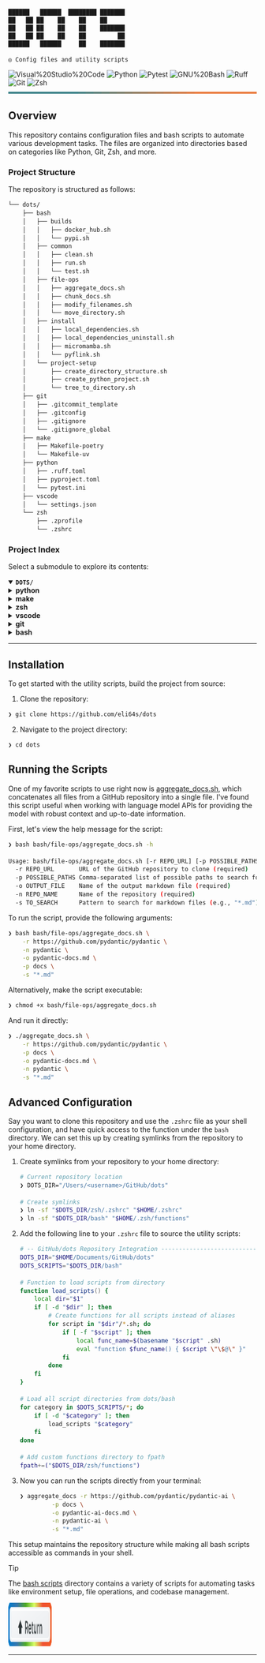 <div align="left"><a id="top"></a>

<!-- <img src="assets/logo-rainbow.svg" alt="dots">

<p align="center">

#### ◎ Config files and utility scripts

</p> -->

```console
██████   ██████  ████████ ███████
██   ██ ██    ██    ██    ██
██   ██ ██    ██    ██    ███████
██   ██ ██    ██    ██         ██
██████   ██████     ██    ███████

◎ Config files and utility scripts
```

<img src="https://img.shields.io/badge/Visual%20Studio%20Code-007ACC.svg?style=%7B0%7D&logo=Visual-Studio-Code&logoColor=white" alt="Visual%20Studio%20Code">

<img src="https://img.shields.io/badge/Python-3776AB.svg?style=flat-square&logo=Python&logoColor=white" alt="Python">

<img src="https://img.shields.io/badge/Pytest-0A9EDC.svg?style=flat-square&logo=Pytest&logoColor=white" alt="Pytest">

<img src="https://img.shields.io/badge/GNU%20Bash-4EAA25.svg?style=flat-square&logo=GNU-Bash&logoColor=white" alt="GNU%20Bash">

<img src="https://img.shields.io/badge/Ruff-D7FF64.svg?style=flat-square&logo=Ruff&logoColor=black" alt="Ruff">

<img src="https://img.shields.io/badge/Git-F05032.svg?style=flat-square&logo=Git&logoColor=white" alt="Git">

<img src="https://img.shields.io/badge/Zsh-F15A24.svg?style=flat-square&logo=Zsh&logoColor=white" alt="Zsh">

</div>

<img width="100%" height="4px" src="assets/line.svg" alt="line">

## Overview

This repository contains configuration files and bash scripts to automate various development tasks. The files are organized into directories based on categories like Python, Git, Zsh, and more.

###  Project Structure

The repository is structured as follows:

```sh
└── dots/
    ├── bash
    │   ├── builds
    │   │   ├── docker_hub.sh
    │   │   └── pypi.sh
    │   ├── common
    │   │   ├── clean.sh
    │   │   ├── run.sh
    │   │   └── test.sh
    │   ├── file-ops
    │   │   ├── aggregate_docs.sh
    │   │   ├── chunk_docs.sh
    │   │   ├── modify_filenames.sh
    │   │   └── move_directory.sh
    │   ├── install
    │   │   ├── local_dependencies.sh
    │   │   ├── local_dependencies_uninstall.sh
    │   │   ├── micromamba.sh
    │   │   └── pyflink.sh
    │   └── project-setup
    │       ├── create_directory_structure.sh
    │       ├── create_python_project.sh
    │       └── tree_to_directory.sh
    ├── git
    │   ├── .gitcommit_template
    │   ├── .gitconfig
    │   ├── .gitignore
    │   └── .gitignore_global
    ├── make
    │   ├── Makefile-poetry
    │   └── Makefile-uv
    ├── python
    │   ├── .ruff.toml
    │   ├── pyproject.toml
    │   └── pytest.ini
    ├── vscode
    │   └── settings.json
    └── zsh
        ├── .zprofile
        └── .zshrc
```

### Project Index

Select a submodule to explore its contents:

<details open>
	<summary><b><code>DOTS/</code></b></summary>
	<details> <!-- python Submodule -->
		<summary><b>python</b></summary>
		<blockquote>
			<table>
			<tr>
				<td><b><a href='https://github.com/eli64s/dots/blob/master/python/pytest.ini'>pytest.ini</a></b></td>
				<td>Configure pytest settings for test coverage and reporting, ensuring tests meet a minimum coverage threshold.</td>
			</tr>
			<tr>
				<td><b><a href='https://github.com/eli64s/dots/blob/master/python/pyproject.toml'>pyproject.toml</a></b></td>
				<td>- Generates README files using large language model APIs, enhancing developer productivity and documentation quality<br>- Integrates with various tools for seamless workflow automation and markdown generation<br>- Facilitates efficient project communication and collaboration through standardized README templates.</td>
			</tr>
			<tr>
				<td><b><a href='https://github.com/eli64s/dots/blob/master/python/.ruff.toml'>.ruff.toml</a></b></td>
				<td>Define codebase linting and formatting rules using the provided configuration file for Python projects.</td>
			</tr>
			</table>
		</blockquote>
	</details>
	<details> <!-- make Submodule -->
		<summary><b>make</b></summary>
		<blockquote>
			<table>
			<tr>
				<td><b><a href='https://github.com/eli64s/dots/blob/master/make/Makefile-poetry'>Makefile-poetry</a></b></td>
				<td>- Manage Poetry environment, install dependencies, and generate requirements files for main and development dependencies<br>- Display help information for Makefile targets.</td>
			</tr>
			<tr>
				<td><b><a href='https://github.com/eli64s/dots/blob/master/make/Makefile-uv'>Makefile-uv</a></b></td>
				<td>- Facilitates installation and management of project dependencies using the uv tool<br>- Includes commands for installing dependencies in editable mode, locking dependencies, syncing environment, creating a virtual environment, and displaying help information<br>- Enhances project development workflow by streamlining dependency handling tasks.</td>
			</tr>
			</table>
		</blockquote>
	</details>
	<details> <!-- zsh Submodule -->
		<summary><b>zsh</b></summary>
		<blockquote>
			<table>
			<tr>
				<td><b><a href='https://github.com/eli64s/dots/blob/master/zsh/.zshrc'>.zshrc</a></b></td>
				<td>- Sets up the interactive shell environment by configuring themes, plugins, aliases, functions, paths, and integrations<br>- Loads scripts, sets history settings, and enables FZF keybindings<br>- Includes custom functions and autocomplete settings for enhanced shell usage within the project architecture.</td>
			</tr>
			<tr>
				<td><b><a href='https://github.com/eli64s/dots/blob/master/zsh/.zprofile'>.zprofile</a></b></td>
				<td>- Sets up the development environment for login shells by configuring paths and environment variables<br>- Includes settings for Homebrew, Python development, local binaries, XDG Base Directory Specification, and development directories<br>- This file plays a crucial role in ensuring a consistent and efficient development setup across the codebase architecture.</td>
			</tr>
			</table>
		</blockquote>
	</details>
	<details> <!-- vscode Submodule -->
		<summary><b>vscode</b></summary>
		<blockquote>
			<table>
			<tr>
				<td><b><a href='https://github.com/eli64s/dots/blob/master/vscode/settings.json'>settings.json</a></b></td>
				<td>- Configures various settings for the Visual Studio Code editor, including themes, font sizes, language-specific formatters, and extensions<br>- Manages preferences for workbench, editor, terminal, Git, file associations, and language-specific settings<br>- Enhances productivity by customizing the editor environment for efficient coding and collaboration.</td>
			</tr>
			</table>
		</blockquote>
	</details>
	<details> <!-- git Submodule -->
		<summary><b>git</b></summary>
		<blockquote>
			<table>
			<tr>
				<td><b><a href='https://github.com/eli64s/dots/blob/master/git/.gitcommit_template'>.gitcommit_template</a></b></td>
				<td>Define commit message template for clear and concise communication of changes made in the project.</td>
			</tr>
			<tr>
				<td><b><a href='https://github.com/eli64s/dots/blob/master/git/.gitignore_global'>.gitignore_global</a></b></td>
				<td>Defines global Git ignore rules for common editor and system files to maintain a clean repository structure.</td>
			</tr>
			<tr>
				<td><b><a href='https://github.com/eli64s/dots/blob/master/git/.gitconfig'>.gitconfig</a></b></td>
				<td>Configure Git settings for streamlined collaboration and efficient version control.</td>
			</tr>
			</table>
		</blockquote>
	</details>
	<details> <!-- bash Submodule -->
		<summary><b>bash</b></summary>
		<blockquote>
			<details>
				<summary><b>install</b></summary>
				<blockquote>
					<table>
					<tr>
						<td><b><a href='https://github.com/eli64s/dots/blob/master/bash/install/micromamba.sh'>micromamba.sh</a></b></td>
						<td>- Facilitates seamless installation and setup of Micromamba, a lightweight package manager, by determining the OS, downloading the latest version, making it executable, moving it to a global path, initializing it, and configuring default channels<br>- This script streamlines the process for users to easily utilize Micromamba across different operating systems.</td>
					</tr>
					<tr>
						<td><b><a href='https://github.com/eli64s/dots/blob/master/bash/install/local_dependencies_uninstall.sh'>local_dependencies_uninstall.sh</a></b></td>
						<td>- Perform local environment cleanup by uninstalling various dependencies like pyenv, goenv, Node.js, Poetry, Git, Git LFS, kubectl, kubectx, and Helm<br>- Additionally, clean up configuration files to ensure a fresh start<br>- The script logs each step and the total cleanup time, providing a streamlined process for resetting the local environment.</td>
					</tr>
					<tr>
						<td><b><a href='https://github.com/eli64s/dots/blob/master/bash/install/pyflink.sh'>pyflink.sh</a></b></td>
						<td>- Automates PyFlink setup by checking and installing Java 11, Python 3.7, and downloading PyFlink<br>- Sets environment variables and aliases for zsh, enabling easy PyFlink usage<br>- Streamlines the initial setup process for PyFlink integration within the project architecture.</td>
					</tr>
					<tr>
						<td><b><a href='https://github.com/eli64s/dots/blob/master/bash/install/local_dependencies.sh'>local_dependencies.sh</a></b></td>
						<td>- Automates local environment setup by installing essential tools like Oh My Zsh, Homebrew, pyenv, Go, kubectl, Helm, Node.js, Poetry, Git, and Git LFS<br>- Updates shell configurations for seamless tool integration, ensuring a smooth development experience<br>- Logs installation progress and completion time for user reference.</td>
					</tr>
					</table>
				</blockquote>
			</details>
			<details>
				<summary><b>file-ops</b></summary>
				<blockquote>
					<table>
					<tr>
						<td><b><a href='https://github.com/eli64s/dots/blob/master/bash/file-ops/chunk_docs.sh'>chunk_docs.sh</a></b></td>
						<td>Automates the process of chunking a document into 10 parts for easier management and navigation within the project's documentation structure.</td>
					</tr>
					<tr>
						<td><b><a href='https://github.com/eli64s/dots/blob/master/bash/file-ops/aggregate_docs.sh'>aggregate_docs.sh</a></b></td>
						<td>- Aggregate markdown files from a GitHub repository into a single document based on specified paths<br>- Clone the repository, search for markdown files, concatenate their content, and output a consolidated markdown file<br>- Handles various input parameters to customize the aggregation process.</td>
					</tr>
					<tr>
						<td><b><a href='https://github.com/eli64s/dots/blob/master/bash/file-ops/modify_filenames.sh'>modify_filenames.sh</a></b></td>
						<td>- The code file modifies filenames in a specified directory by converting them to lowercase and replacing underscores with hyphens<br>- This script helps maintain consistency in file naming conventions within the project structure.</td>
					</tr>
					<tr>
						<td><b><a href='https://github.com/eli64s/dots/blob/master/bash/file-ops/move_directory.sh'>move_directory.sh</a></b></td>
						<td>Moves a specified folder to a destination directory if both exist; otherwise, displays appropriate error messages.</td>
					</tr>
					</table>
				</blockquote>
			</details>
			<details>
				<summary><b>builds</b></summary>
				<blockquote>
					<table>
					<tr>
						<td><b><a href='https://github.com/eli64s/dots/blob/master/bash/builds/docker_hub.sh'>docker_hub.sh</a></b></td>
						<td>- Automates building, pushing, and publishing Docker images using Buildx<br>- Sets up Docker Buildx, builds and pushes a single-platform image, then builds and pushes a multi-platform image<br>- Displays the completion message with the published image name.</td>
					</tr>
					<tr>
						<td><b><a href='https://github.com/eli64s/dots/blob/master/bash/builds/pypi.sh'>pypi.sh</a></b></td>
						<td>- Automates PyPI package deployment by cleaning, building, and uploading distribution files<br>- Integrates with PyPI API for seamless deployment of 'my-package'.</td>
					</tr>
					</table>
				</blockquote>
			</details>
			<details>
				<summary><b>project-setup</b></summary>
				<blockquote>
					<table>
					<tr>
						<td><b><a href='https://github.com/eli64s/dots/blob/master/bash/project-setup/create_python_project.sh'>create_python_project.sh</a></b></td>
						<td>- Creates essential project directories, files, and configuration settings for a Python project<br>- Sets up project structure, including source code, tests, and configuration files<br>- Establishes a foundation for building and running the project with necessary components like logger, configuration classes, and main script.</td>
					</tr>
					<tr>
						<td><b><a href='https://github.com/eli64s/dots/blob/master/bash/project-setup/tree_to_directory.sh'>tree_to_directory.sh</a></b></td>
						<td>- Generates project directory structure and essential files for a vector SVG generator tool<br>- Organizes core, templates, API, CLI, utils, tests, assets, docs, configs, examples, and root files<br>- Ensures a well-structured foundation for the project setup.</td>
					</tr>
					<tr>
						<td><b><a href='https://github.com/eli64s/dots/blob/master/bash/project-setup/create_directory_structure.sh'>create_directory_structure.sh</a></b></td>
						<td>- Generates a directory structure for a markdown guide in the specified base directory<br>- The script creates directories and files based on the predefined structure, ensuring proper organization for markdown content<br>- This functionality aids in setting up a consistent and easily navigable layout for the markdown guide within the project architecture.</td>
					</tr>
					</table>
				</blockquote>
			</details>
			<details>
				<summary><b>common</b></summary>
				<blockquote>
					<table>
					<tr>
						<td><b><a href='https://github.com/eli64s/dots/blob/master/bash/common/run.sh'>run.sh</a></b></td>
						<td>- Automate environment setup and package upgrades in the project by running the provided bash script<br>- The script activates the specified conda environment, upgrades pip, and logs the execution start and completion timestamps<br>- This ensures a consistent and up-to-date development environment for the codebase.</td>
					</tr>
					<tr>
						<td><b><a href='https://github.com/eli64s/dots/blob/master/bash/common/clean.sh'>clean.sh</a></b></td>
						<td>- The clean.sh script provides commands to remove various artifacts like build, test, and Python files from the project directory<br>- It helps maintain a clean and organized codebase by removing unnecessary files and directories.</td>
					</tr>
					<tr>
						<td><b><a href='https://github.com/eli64s/dots/blob/master/bash/common/test.sh'>test.sh</a></b></td>
						<td>- Executes test coverage analysis for the project by running pytest with coverage reporting<br>- It activates the 'readmeai' conda environment, sets source and omit directories, and generates coverage reports<br>- The script ensures test coverage meets a minimum threshold for quality assurance.</td>
					</tr>
					</table>
				</blockquote>
			</details>
		</blockquote>
	</details>
</details>

---

## Installation

To get started with the utility scripts, build the project from source:

1. Clone the repository:
```sh
❯ git clone https://github.com/eli64s/dots
```

2. Navigate to the project directory:
```sh
❯ cd dots
```

## Running the Scripts

One of my favorite scripts to use right now is [aggregate_docs.sh](bash/file-ops/aggregate_docs.sh), which concatenates all files from a GitHub repository into a single file. I've found this script useful when working with language model APIs for providing the model with robust context and up-to-date information.

First, let's view the help message for the script:

```sh
❯ bash bash/file-ops/aggregate_docs.sh -h

Usage: bash/file-ops/aggregate_docs.sh [-r REPO_URL] [-p POSSIBLE_PATHS] [-o OUTPUT_FILE] [-n REPO_NAME] [-s TO_SEARCH]
  -r REPO_URL       URL of the GitHub repository to clone (required)
  -p POSSIBLE_PATHS Comma-separated list of possible paths to search for markdown files (required)
  -o OUTPUT_FILE    Name of the output markdown file (required)
  -n REPO_NAME      Name of the repository (required)
  -s TO_SEARCH      Pattern to search for markdown files (e.g., "*.md") (required)
```

To run the script, provide the following arguments:

```sh
❯ bash bash/file-ops/aggregate_docs.sh \
    -r https://github.com/pydantic/pydantic \
    -n pydantic \
    -o pydantic-docs.md \
    -p docs \
    -s "*.md"
```

Alternatively, make the script executable:

```sh
❯ chmod +x bash/file-ops/aggregate_docs.sh
```

And run it directly:

```sh
❯ ./aggregate_docs.sh \
    -r https://github.com/pydantic/pydantic \
    -p docs \
    -o pydantic-docs.md \
    -n pydantic \
    -s "*.md"
```

## Advanced Configuration

Say you want to clone this repository and use the `.zshrc` file as your shell configuration, and have quick access to the function under the `bash` directory. We can set this up by creating symlinks from the repository to your home directory.

1. Create symlinks from your repository to your home directory:

	```sh
	# Current repository location
	❯ DOTS_DIR="/Users/<username>/GitHub/dots"

	# Create symlinks
	❯ ln -sf "$DOTS_DIR/zsh/.zshrc" "$HOME/.zshrc"
	❯ ln -sf "$DOTS_DIR/bash" "$HOME/.zsh/functions"
	```

2. Add the following line to your `.zshrc` file to source the utility scripts:

	```zsh
	# -- GitHub/dots Repository Integration ---------------------------------------------
	DOTS_DIR="$HOME/Documents/GitHub/dots"
	DOTS_SCRIPTS="$DOTS_DIR/bash"

	# Function to load scripts from directory
	function load_scripts() {
		local dir="$1"
		if [ -d "$dir" ]; then
			# Create functions for all scripts instead of aliases
			for script in "$dir"/*.sh; do
				if [ -f "$script" ]; then
					local func_name=$(basename "$script" .sh)
					eval "function $func_name() { $script \"\$@\" }"
				fi
			done
		fi
	}

	# Load all script directories from dots/bash
	for category in $DOTS_SCRIPTS/*; do
		if [ -d "$category" ]; then
			load_scripts "$category"
		fi
	done

	# Add custom functions directory to fpath
	fpath+=("$DOTS_DIR/zsh/functions")
	```

3. Now you can run the scripts directly from your terminal:

	```sh
	❯ aggregate_docs -r https://github.com/pydantic/pydantic-ai \
			 -p docs \
			 -o pydantic-ai-docs.md \
			 -n pydantic-ai \
			 -s "*.md"
	```

This setup maintains the repository structure while making all bash scripts accessible as commands in your shell.

> [!TIP]
> The [bash scripts][dots.bash] directory contains a variety of scripts for automating tasks like environment setup, file operations, and codebase management.

<div align="left">
    <a href="#top">
        <img src="assets/button.svg" width="88px" height="88px" alt="return-button">
    </a>
</div>

---

<!-- REFERENCE LINKS -->

[dots.bash]: https://github.com/eli64s/dots/tree/main/bash